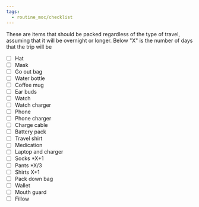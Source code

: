 ```yaml
---
tags:
  - routine_moc/checklist
---
```



These are items that should be packed regardless of the type of travel, assuming that it will be overnight or longer. Below "X" is the number of days that the trip will be

- [ ] Hat
- [ ] Mask
- [ ] Go out bag
- [ ] Water bottle
- [ ] Coffee mug
- [ ] Ear buds
- [ ] Watch
- [ ] Watch charger
- [ ] Phone
- [ ] Phone charger
- [ ] Charge cable
- [ ] Battery pack
- [ ] Travel shirt
- [ ] Medication
- [ ] Laptop and charger
- [ ] Socks *X+1
- [ ] Pants *X/3
- [ ] Shirts X+1
- [ ] Pack down bag
- [ ] Wallet
- [ ] Mouth guard 
- [ ] Fillow